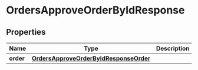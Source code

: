 

# OrdersApproveOrderByIdResponse


## Properties

| Name | Type | Description | Notes |
|------------ | ------------- | ------------- | -------------|
|**order** | [**OrdersApproveOrderByIdResponseOrder**](OrdersApproveOrderByIdResponseOrder.md) |  |  |



